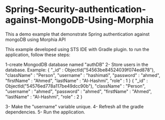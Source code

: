 Spring-Security-authentication-against-MongoDB-Using-Morphia
============================================================

This a demo example that demonstrate Spring authentication against mongoDB using Morphia API


This example developed using STS IDE with Gradle plugin. to run the application, follow these steps:

1-create MongodDB database named "authDB"
2- Store users in the database. Example: 
 {
        "_id" : ObjectId("54563be84524039f074ed878"),
        "className" : "Person",
        "username" : "hashimati",
        "password" : "ahmed",
        "firstName" : "Ahmed",
        "lastName" : "Al-Hashmi",
        "role" : 1
}
{
        "_id" : ObjectId("54576ed778a117be49dcc90b"),
        "className" : "Person",
        "username" : "ahmed",
        "password" : "ahmed",
        "firstName" : "Ahmed",
        "lastName" : "Al-Hashmi",
        "role" : 2
}

3- Make the "username" variable unique. 
4- Refresh all the gradle dependencies. 
5- Run the application. 
